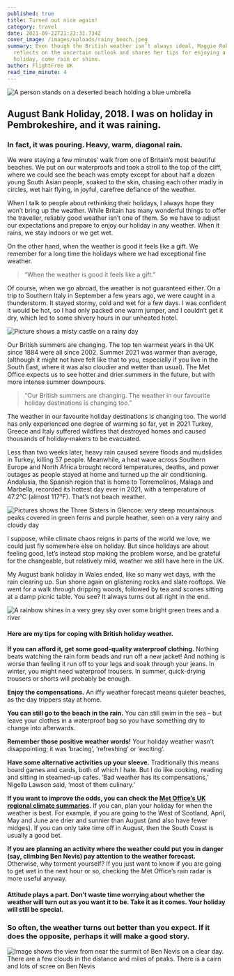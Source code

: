 ```yaml
---
published: true
title: Turned out nice again!
category: travel
date: 2021-09-22T21:22:31.734Z
cover_image: /images/uploads/rainy_beach.jpeg
summary: Even though the British weather isn’t always ideal, Maggie Robertson
  reflects on the uncertain outlook and shares her tips for enjoying a UK
  holiday, come rain or shine.
author: FlightFree UK
read_time_minute: 4
---
```

![A person stands on a deserted beach holding a blue umbrella](/images/uploads/rainy_beach.jpeg "A rainy day in Great Yarmouth")

## August Bank Holiday, 2018. I was on holiday in Pembrokeshire, and it was raining.

### In fact, it was pouring. Heavy, warm, diagonal rain. 

We were staying a few minutes’ walk from one of Britain’s most beautiful beaches. We put on our waterproofs and took a stroll to the top of the cliff, where we could see the beach was empty except for about half a dozen young South Asian people, soaked to the skin, chasing each other madly in circles, wet hair flying, in joyful, carefree defiance of the weather.

When I talk to people about rethinking their holidays, I always hope they won’t bring up the weather. While Britain has many wonderful things to offer the traveller, reliably good weather isn’t one of them. So we have to adjust our expectations and prepare to enjoy our holiday in any weather. When it rains, we stay indoors or we get wet. 

On the other hand, when the weather is good it feels like a gift. We remember for a long time the holidays where we had exceptional fine weather. 

> “When the weather is good it feels like a gift.”

Of course, when we go abroad, the weather is not guaranteed either. On a trip to Southern Italy in September a few years ago, we were caught in a thunderstorm. It stayed stormy, cold and wet for a few days. I was confident it would be hot, so I had only packed one warm jumper, and I couldn’t get it dry, which led to some shivery hours in our unheated hotel.

![Picture shows a misty castle on a rainy day](/images/uploads/warkworth-castle-northumberland.jpeg "Warkworth castle, Northumberland. Still spectacular even in the rain.")

Our British summers are changing. The top ten warmest years in the UK since 1884 were all since 2002. Summer 2021 was warmer than average, (although it might not have felt like that to you, especially if you live in the South East, where it was also cloudier and wetter than usual). The Met Office expects us to see hotter and drier summers in the future, but with more intense summer downpours. 

> “Our British summers are changing. The weather in our favourite holiday destinations is changing too.”

The weather in our favourite holiday destinations is changing too. The world has only experienced one degree of warming so far, yet in 2021 Turkey, Greece and Italy suffered wildfires that destroyed homes and caused thousands of holiday-makers to be evacuated. 

Less than two weeks later, heavy rain caused severe floods and mudslides in Turkey, killing 57 people. Meanwhile, a heat wave across Southern Europe and North Africa brought record temperatures, deaths, and power outages as people stayed at home and turned up the air conditioning. Andalusia, the Spanish region that is home to Torremolinos, Malaga and Marbella, recorded its hottest day ever in 2021, with a temperature of 47.2°C (almost 117°F). That’s not beach weather. 

![Pictures shows the Three Sisters in Glencoe: very steep mountainous peaks covered in green ferns and purple heather, seen on a very rainy and cloudy day](/images/uploads/three-sisters-glencoe.jpeg "The dramatic Three Sisters in Glencoe, Highlands")

I suppose, while climate chaos reigns in parts of the world we love, we could just fly somewhere else on holiday. But since holidays are about feeling good, let’s instead stop making the problem worse, and be grateful for the changeable, but relatively mild, weather we still have here in the UK. 

My August bank holiday in Wales ended, like so many wet days, with the rain clearing up. Sun shone again on glistening rocks and slate rooftops. We went for a walk through dripping woods, followed by tea and scones sitting at a damp picnic table. You see? It always turns out all right in the end.

![A rainbow shines in a very grey sky over some bright green trees and a river](/images/uploads/rainbow.jpeg "Sunshine and showers makes for a dramatic scene")

#### Here are my tips for coping with British holiday weather.

**If you can afford it, get some good-quality waterproof clothing.** Nothing beats watching the rain form beads and run off a new jacket! And nothing is worse than feeling it run off to your legs and soak through your jeans. In winter, you might need waterproof trousers. In summer, quick-drying trousers or shorts will probably be enough.

**Enjoy the compensations.** An iffy weather forecast means quieter beaches, as the day trippers stay at home.

**You can still go to the beach in the rain.** You can still swim in the sea – but leave your clothes in a waterproof bag so you have something dry to change into afterwards. 

**Remember those positive weather words!** Your holiday weather wasn’t disappointing; it was ‘bracing’, ‘refreshing’ or ‘exciting’.

**Have some alternative activities up your sleeve.** Traditionally this means board games and cards, both of which I hate. But I do like cooking, reading and sitting in steamed-up cafes. ‘Bad weather has its compensations,’ Nigella Lawson said, ‘most of them culinary.’

**If you want to improve the odds, you can check the [Met Office’s UK regional climate summaries](https://www.metoffice.gov.uk/research/climate/maps-and-data/regional-climates/index).** If you can, plan your holiday for when the weather is best. For example, if you are going to the West of Scotland, April, May and June are drier and sunnier than August (and also have fewer midges). If you can only take time off in August, then the South Coast is usually a good bet.

**If you are planning an activity where the weather could put you in danger (say, climbing Ben Nevis) pay attention to the weather forecast.** Otherwise, why torment yourself? If you just want to know if you are going to get wet in the next hour or so, checking the Met Office’s rain radar is more useful anyway.

#### Attitude plays a part. Don’t waste time worrying about whether the weather will turn out as you want it to be. Take it as it comes. Your holiday will still be special. 

### So often, the weather turns out better than you expect. If it does the opposite, perhaps it will make a good story.

![Image shows the view from near the summit of Ben Nevis on a clear day. There are a few clouds in the distance and miles of peaks. There is a cairn and lots of scree on Ben Nevis](/images/uploads/ben_nevis.jpg "If you are very lucky there is a clear view from the top of Ben Nevis")